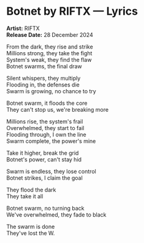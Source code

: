# Botnet by RIFTX — Lyrics

**Artist:** RIFTX  
**Release Date:** 28 December 2024

From the dark, they rise and strike  
Millions strong, they take the fight  
System's weak, they find the flaw  
Botnet swarms, the final draw  

Silent whispers, they multiply  
Flooding in, the defenses die  
Swarm is growing, no chance to try  

Botnet swarm, it floods the core  
They can't stop us, we're breaking more  

Millions rise, the system's frail  
Overwhelmed, they start to fail  
Flooding through, I own the line  
Swarm complete, the power's mine  

Take it higher, break the grid  
Botnet's power, can't stay hid  

Swarm is endless, they lose control  
Botnet strikes, I claim the goal  

They flood the dark  
They take it all  

Botnet swarm, no turning back  
We've overwhelmed, they fade to black  

The swarm is done  
They've lost the W.
